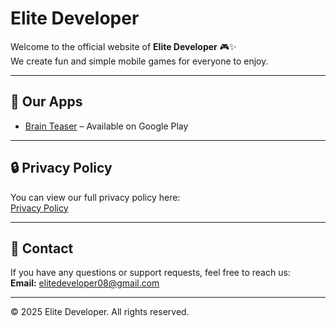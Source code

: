 # Elite Developer

Welcome to the official website of **Elite Developer** 🎮✨  
We create fun and simple mobile games for everyone to enjoy.

---

## 📱 Our Apps
- [Brain Teaser](#) – Available on Google Play

---

## 🔒 Privacy Policy
You can view our full privacy policy here:  
[Privacy Policy](https://elitedeveloper.github.io/privacy-policy.html)

---

## 📩 Contact
If you have any questions or support requests, feel free to reach us:  
**Email:** elitedeveloper08@gmail.com  

---

© 2025 Elite Developer. All rights reserved.
